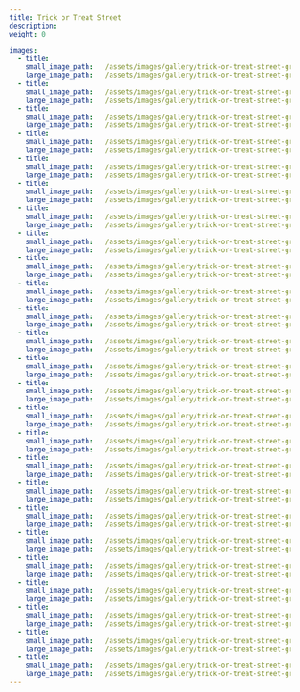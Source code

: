 ```yaml
---
title: Trick or Treat Street
description:
weight: 0

images:
  - title:
    small_image_path:	/assets/images/gallery/trick-or-treat-street-greeley/sm/trick-or-treat-street-greeley-1.jpg
    large_image_path:	/assets/images/gallery/trick-or-treat-street-greeley/lg/trick-or-treat-street-greeley-1.jpg
  - title:
    small_image_path:	/assets/images/gallery/trick-or-treat-street-greeley/sm/trick-or-treat-street-greeley-2.jpg
    large_image_path:	/assets/images/gallery/trick-or-treat-street-greeley/lg/trick-or-treat-street-greeley-2.jpg
  - title:
    small_image_path:	/assets/images/gallery/trick-or-treat-street-greeley/sm/trick-or-treat-street-greeley-3.jpg
    large_image_path:	/assets/images/gallery/trick-or-treat-street-greeley/lg/trick-or-treat-street-greeley-3.jpg
  - title:
    small_image_path:	/assets/images/gallery/trick-or-treat-street-greeley/sm/trick-or-treat-street-greeley-4.jpg
    large_image_path:	/assets/images/gallery/trick-or-treat-street-greeley/lg/trick-or-treat-street-greeley4.jpg
  - title:
    small_image_path:	/assets/images/gallery/trick-or-treat-street-greeley/sm/trick-or-treat-street-greeley-5.jpg
    large_image_path:	/assets/images/gallery/trick-or-treat-street-greeley/lg/trick-or-treat-street-greeley-5.jpg
  - title:
    small_image_path:	/assets/images/gallery/trick-or-treat-street-greeley/sm/trick-or-treat-street-greeley-6.jpg
    large_image_path:	/assets/images/gallery/trick-or-treat-street-greeley/lg/trick-or-treat-street-greeley-6.jpg
  - title:
    small_image_path:	/assets/images/gallery/trick-or-treat-street-greeley/sm/trick-or-treat-street-greeley-7.jpg
    large_image_path:	/assets/images/gallery/trick-or-treat-street-greeley/lg/trick-or-treat-street-greeley-7.jpg
  - title:
    small_image_path:	/assets/images/gallery/trick-or-treat-street-greeley/sm/trick-or-treat-street-greeley-8.jpg
    large_image_path:	/assets/images/gallery/trick-or-treat-street-greeley/lg/trick-or-treat-street-greeley-8.jpg
  - title:
    small_image_path:	/assets/images/gallery/trick-or-treat-street-greeley/sm/trick-or-treat-street-greeley-9.jpg
    large_image_path:	/assets/images/gallery/trick-or-treat-street-greeley/lg/trick-or-treat-street-greeley-9.jpg
  - title:
    small_image_path:	/assets/images/gallery/trick-or-treat-street-greeley/sm/trick-or-treat-street-greeley-10.jpg
    large_image_path:	/assets/images/gallery/trick-or-treat-street-greeley/lg/trick-or-treat-street-greeley-10.jpg
  - title:
    small_image_path:	/assets/images/gallery/trick-or-treat-street-greeley/sm/trick-or-treat-street-greeley-11.jpg
    large_image_path:	/assets/images/gallery/trick-or-treat-street-greeley/lg/trick-or-treat-street-greeley-11.jpg
  - title:
    small_image_path:	/assets/images/gallery/trick-or-treat-street-greeley/sm/trick-or-treat-street-greeley-12.jpg
    large_image_path:	/assets/images/gallery/trick-or-treat-street-greeley/lg/trick-or-treat-street-greeley-12.jpg
  - title:
    small_image_path:	/assets/images/gallery/trick-or-treat-street-greeley/sm/trick-or-treat-street-greeley-13.jpg
    large_image_path:	/assets/images/gallery/trick-or-treat-street-greeley/lg/trick-or-treat-street-greeley-13.jpg
  - title:
    small_image_path:	/assets/images/gallery/trick-or-treat-street-greeley/sm/trick-or-treat-street-greeley-14.jpg
    large_image_path:	/assets/images/gallery/trick-or-treat-street-greeley/lg/trick-or-treat-street-greeley-14.jpg
  - title:
    small_image_path:	/assets/images/gallery/trick-or-treat-street-greeley/sm/trick-or-treat-street-greeley-15.jpg
    large_image_path:	/assets/images/gallery/trick-or-treat-street-greeley/lg/trick-or-treat-street-greeley-15.jpg
  - title:
    small_image_path:	/assets/images/gallery/trick-or-treat-street-greeley/sm/trick-or-treat-street-greeley-16.jpg
    large_image_path:	/assets/images/gallery/trick-or-treat-street-greeley/lg/trick-or-treat-street-greeley-16.jpg
  - title:
    small_image_path:	/assets/images/gallery/trick-or-treat-street-greeley/sm/trick-or-treat-street-greeley-17.jpg
    large_image_path:	/assets/images/gallery/trick-or-treat-street-greeley/lg/trick-or-treat-street-greeley-17.jpg
  - title:
    small_image_path:	/assets/images/gallery/trick-or-treat-street-greeley/sm/trick-or-treat-street-greeley-18.jpg
    large_image_path:	/assets/images/gallery/trick-or-treat-street-greeley/lg/trick-or-treat-street-greeley-18.jpg
  - title:
    small_image_path:	/assets/images/gallery/trick-or-treat-street-greeley/sm/trick-or-treat-street-greeley-19.jpg
    large_image_path:	/assets/images/gallery/trick-or-treat-street-greeley/lg/trick-or-treat-street-greeley-19.jpg
  - title:
    small_image_path:	/assets/images/gallery/trick-or-treat-street-greeley/sm/trick-or-treat-street-greeley-20.jpg
    large_image_path:	/assets/images/gallery/trick-or-treat-street-greeley/lg/trick-or-treat-street-greeley-20.jpg
  - title:
    small_image_path:	/assets/images/gallery/trick-or-treat-street-greeley/sm/trick-or-treat-street-greeley-21.jpg
    large_image_path:	/assets/images/gallery/trick-or-treat-street-greeley/lg/trick-or-treat-street-greeley-21.jpg
  - title:
    small_image_path:	/assets/images/gallery/trick-or-treat-street-greeley/sm/trick-or-treat-street-greeley-22.jpg
    large_image_path:	/assets/images/gallery/trick-or-treat-street-greeley/lg/trick-or-treat-street-greeley-22.jpg
  - title:
    small_image_path:	/assets/images/gallery/trick-or-treat-street-greeley/sm/trick-or-treat-street-greeley-23.jpg
    large_image_path:	/assets/images/gallery/trick-or-treat-street-greeley/lg/trick-or-treat-street-greeley-23.jpg
  - title:
    small_image_path:	/assets/images/gallery/trick-or-treat-street-greeley/sm/trick-or-treat-street-greeley-24.jpg
    large_image_path:	/assets/images/gallery/trick-or-treat-street-greeley/lg/trick-or-treat-street-greeley-24.jpg
  - title:
    small_image_path:	/assets/images/gallery/trick-or-treat-street-greeley/sm/trick-or-treat-street-greeley-25.jpg
    large_image_path:	/assets/images/gallery/trick-or-treat-street-greeley/lg/trick-or-treat-street-greeley-25.jpg
---
```

